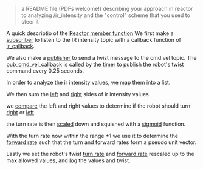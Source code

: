 > a README file (PDFs welcome!) describing your approach in reactor to analyzing /ir_intensity and the "control" scheme that you used to steer it 


A quick descriptio of the [Reactor member function](https://github.com/QMcCloud/Yoshi_cpp-py_movement/blob/main/reactor_member_function.py)
We first make a [subscriber](https://github.com/QMcCloud/Yoshi_cpp-py_movement/blob/main/reactor_member_function.py#L30) to listen to the IR intensity topic with a callback function of [ir_callback](https://github.com/QMcCloud/Yoshi_cpp-py_movement/blob/main/reactor_member_function.py#L51).

We also make a [publisher](https://github.com/QMcCloud/Yoshi_cpp-py_movement/blob/main/reactor_member_function.py#L37) to send a twist message to the cmd vel topic.
The [pub_cmd_vel_callback](https://github.com/QMcCloud/Yoshi_cpp-py_movement/blob/main/reactor_member_function.py#L48) is called by the [timer](https://github.com/QMcCloud/Yoshi_cpp-py_movement/blob/main/reactor_member_function.py#L40) to publish the robot's twist command every 0.25 seconds.

In order to analyze the ir intensity values, we [map](https://github.com/QMcCloud/Yoshi_cpp-py_movement/blob/main/reactor_member_function.py#L52) them into a list.

We then sum the [left](https://github.com/QMcCloud/Yoshi_cpp-py_movement/blob/main/reactor_member_function.py#L56) and [right](https://github.com/QMcCloud/Yoshi_cpp-py_movement/blob/main/reactor_member_function.py#L57) sides of ir intensity values.

we [compare](https://github.com/QMcCloud/Yoshi_cpp-py_movement/blob/main/reactor_member_function.py#L58) the left and right values to determine if the robot should turn [right](https://github.com/QMcCloud/Yoshi_cpp-py_movement/blob/main/reactor_member_function.py#L59) or [left](https://github.com/QMcCloud/Yoshi_cpp-py_movement/blob/main/reactor_member_function.py#L61).

the turn rate is then [scaled](https://github.com/QMcCloud/Yoshi_cpp-py_movement/blob/main/reactor_member_function.py#L64) down and squished with a [sigmoid](https://github.com/QMcCloud/Yoshi_cpp-py_movement/blob/main/reactor_member_function.py#L67) function.

With the turn rate now within the range &plusmn;1 we use it to determine the [forward rate](https://github.com/QMcCloud/Yoshi_cpp-py_movement/blob/main/reactor_member_function.py#L70) such that the turn and forward rates form a pseudo unit vector.

Lastly we set the robot's twist [turn rate](https://github.com/QMcCloud/Yoshi_cpp-py_movement/blob/main/reactor_member_function.py#L72) and [forward rate](https://github.com/QMcCloud/Yoshi_cpp-py_movement/blob/main/reactor_member_function.py#L73) rescaled up to the max allowed values, and [log](https://github.com/QMcCloud/Yoshi_cpp-py_movement/blob/main/reactor_member_function.py#L75) the values and twist.
